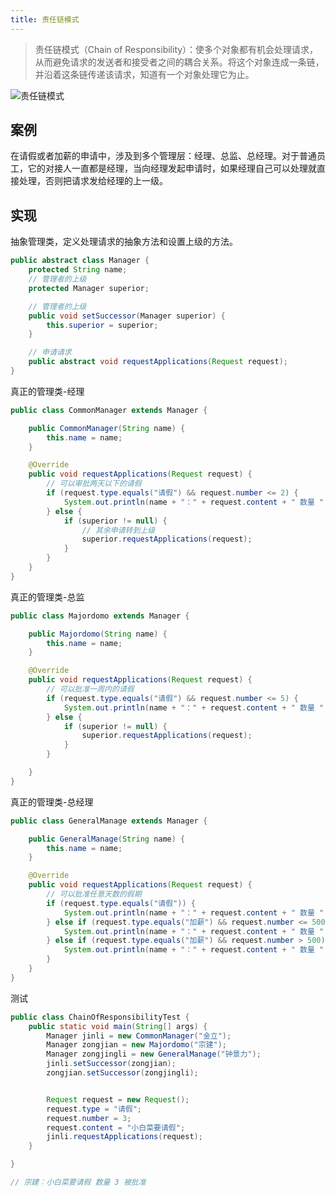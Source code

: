 ```yaml
---
title: 责任链模式
---
```


>责任链模式（Chain of Responsibility）：使多个对象都有机会处理请求，从而避免请求的发送者和接受者之间的耦合关系。将这个对象连成一条链，并沿着这条链传递该请求，知道有一个对象处理它为止。

![责任链模式](https://note.youdao.com/yws/public/resource/fb63e88819e0de2bc8a59f7f002e0843/xmlnote/7B3745F3436E4CD88510CDA095D7C143/17515)

## 案例

在请假或者加薪的申请中，涉及到多个管理层：经理、总监、总经理。对于普通员工，它的对接人一直都是经理，当向经理发起申请时，如果经理自己可以处理就直接处理，否则把请求发给经理的上一级。

## 实现

抽象管理类，定义处理请求的抽象方法和设置上级的方法。

```java
public abstract class Manager {
    protected String name;
    // 管理者的上级
    protected Manager superior;

    // 管理者的上级
    public void setSuccessor(Manager superior) {
        this.superior = superior;
    }

    // 申请请求
    public abstract void requestApplications(Request request);
}
```

真正的管理类-经理

```java
public class CommonManager extends Manager {

    public CommonManager(String name) {
        this.name = name;
    }

    @Override
    public void requestApplications(Request request) {
        // 可以审批两天以下的请假
        if (request.type.equals("请假") && request.number <= 2) {
            System.out.println(name + "：" + request.content + " 数量 " + request.number + " 被批准");
        } else {
            if (superior != null) {
                // 其余申请转到上级
                superior.requestApplications(request);
            }
        }
    }
}
```

真正的管理类-总监

```java
public class Majordomo extends Manager {

    public Majordomo(String name) {
        this.name = name;
    }

    @Override
    public void requestApplications(Request request) {
        // 可以批准一周内的请假
        if (request.type.equals("请假") && request.number <= 5) {
            System.out.println(name + "：" + request.content + " 数量 " + request.number + " 被批准");
        } else {
            if (superior != null) {
                superior.requestApplications(request);
            }
        }

    }
}
```

真正的管理类-总经理

```java
public class GeneralManage extends Manager {

    public GeneralManage(String name) {
        this.name = name;
    }

    @Override
    public void requestApplications(Request request) {
        // 可以批准任意天数的假期
        if (request.type.equals("请假")) {
            System.out.println(name + "：" + request.content + " 数量 " + request.number + " 被批准");
        } else if (request.type.equals("加薪") && request.number <= 500) {
            System.out.println(name + "：" + request.content + " 数量 " + request.number + " 被批准");
        } else if (request.type.equals("加薪") && request.number > 500) {
            System.out.println(name + "：" + request.content + " 数量 " + request.number + " 再说吧");
        }
    }
}
```

测试

```java
public class ChainOfResponsibilityTest {
    public static void main(String[] args) {
        Manager jinli = new CommonManager("金立");
        Manager zongjian = new Majordomo("宗建");
        Manager zongjingli = new GeneralManage("钟景力");
        jinli.setSuccessor(zongjian);
        zongjian.setSuccessor(zongjingli);


        Request request = new Request();
        request.type = "请假";
        request.number = 3;
        request.content = "小白菜要请假";
        jinli.requestApplications(request);
    }

}

// 宗建：小白菜要请假 数量 3 被批准
```